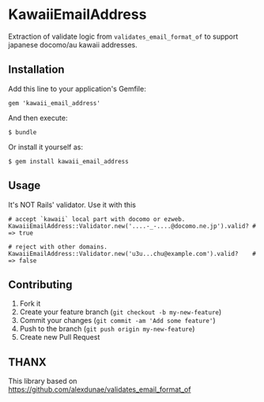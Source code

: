# KawaiiEmailAddress

Extraction of validate logic from `validates_email_format_of` to support japanese docomo/au kawaii addresses.

## Installation

Add this line to your application's Gemfile:

    gem 'kawaii_email_address'

And then execute:

    $ bundle

Or install it yourself as:

    $ gem install kawaii_email_address

## Usage

It's NOT Rails' validator. Use it with this

```
# accept `kawaii` local part with docomo or ezweb.
KawaiiEmailAddress::Validator.new('....-_-....@docomo.ne.jp').valid? # => true

# reject with other domains.
KawaiiEmailAddress::Validator.new('u3u...chu@example.com').valid?    # => false
```

## Contributing

1. Fork it
2. Create your feature branch (`git checkout -b my-new-feature`)
3. Commit your changes (`git commit -am 'Add some feature'`)
4. Push to the branch (`git push origin my-new-feature`)
5. Create new Pull Request

## THANX

This library based on https://github.com/alexdunae/validates_email_format_of
